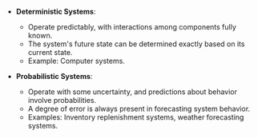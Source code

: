 - **Deterministic Systems**:
    
    - Operate predictably, with interactions among components fully known.
    - The system's future state can be determined exactly based on its current state.
    - Example: Computer systems.
- **Probabilistic Systems**:
    
    - Operate with some uncertainty, and predictions about behavior involve probabilities.
    - A degree of error is always present in forecasting system behavior.
    - Examples: Inventory replenishment systems, weather forecasting systems.